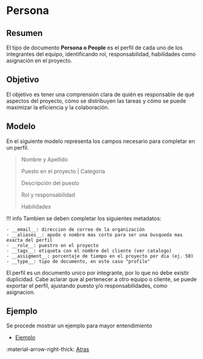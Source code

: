 # Persona
## Resumen
El tipo de documento **Persona o People** es el perfil de cada uno de los integrantes del equipo, identificando rol, responsabilidad, habilidades como asignación en el proyecto.
## Objetivo
El objetivo es tener una comprensión clara de quién es responsable de qué aspectos del proyecto, cómo se distribuyen las tareas y cómo se puede maximizar la eficiencia y la colaboración.
## Modelo
En el siguiente modelo representa los campos necesario para completar en un perfil.

> Nombre y Apellido
> 
> Puesto en el proyecto | Categoria
>
> Descripción del puesto
> 
> Rol y responsabilidad
>
> Habilidades

!!! info
    Tambien se deben completar los siguientes metadatos:

    - __email__: direccion de correo de la organización
    - __aliases__: apodo o nombre mas corto para ser una busqueda mas exacta del perfil
    - __role__: puestro en el proyecto
    - __tags__: etiqueta con el nombre del cliente (ver catalogo)
    - __assigment__: porcentaje de tiempo en el proyecto por dia (ej. 50)
    - __type__: tipo de documento, en este caso "profile"

El perfil es un documento unico por integrante, por lo que no debe existir duplicidad.
Cabe aclarar que al pertenecer a otro equipo o cliente, se puede exportar el perfil, ajustando puesto y/o responsabilidades, como asignacion.

## Ejemplo
Se procede mostrar un ejemplo para mayor entendimiento

- [Ejemplo](example-1.md)

:material-arrow-right-thick: [Atras](../index.md) <br>